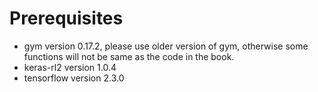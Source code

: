 # Prerequisites

- gym version 0.17.2, please use older version of gym, otherwise some functions will not be same as the code in the
  book.
- keras-rl2 version 1.0.4
- tensorflow version 2.3.0